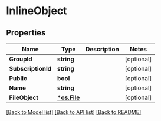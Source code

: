# InlineObject

## Properties

Name | Type | Description | Notes
------------ | ------------- | ------------- | -------------
**GroupId** | **string** |  | [optional] 
**SubscriptionId** | **string** |  | [optional] 
**Public** | **bool** |  | [optional] 
**Name** | **string** |  | [optional] 
**FileObject** | [***os.File**](*os.File.md) |  | [optional] 

[[Back to Model list]](../README.md#documentation-for-models) [[Back to API list]](../README.md#documentation-for-api-endpoints) [[Back to README]](../README.md)


